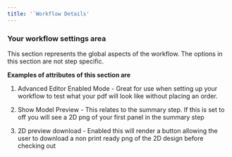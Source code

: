 ```yaml
---
title: '`Workflow Details'
---
```


### Your workflow settings area

This section represents the global aspects of the workflow. The options in this section are not step specific. 

**Examples of attributes of this section are**  
  
1. Advanced Editor Enabled Mode - Great for use when setting up your workflow to test what your pdf will look like without placing an order.  
  
2. Show Model Preview - This relates to the summary step. If this is set to off you will see a 2D png of your first panel in the summary step   
  
3. 2D preview download - Enabled this will render a button allowing the user to download a non print ready png of the 2D design before checking out  